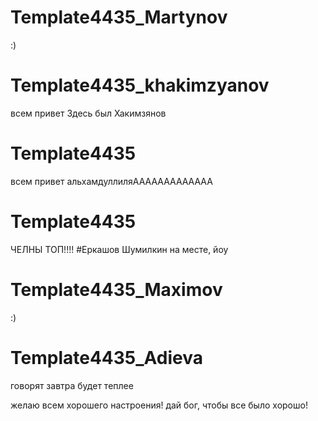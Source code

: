 # Template4435_Martynov
:)
# Template4435_khakimzyanov
всем привет
Здесь был Хакимзянов
# Template4435
всем привет
альхамдуллиляААААААААААААА
# Template4435
ЧЕЛНЫ ТОП!!!!
#Еркашов
Шумилкин на месте, йоу
# Template4435_Maximov
:)

# Template4435_Adieva
говорят завтра будет теплее
 
желаю всем хорошего настроения! дай бог, чтобы все было хорошо!
